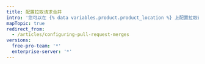 ```yaml
---
title: 配置拉取请求合并
intro: '您可以在 {% data variables.product.product_location %} 上配置拉取请求合并以匹配工作流程和管理 Git 历史记录的首选项，配置方法包括对仓库中的所有拉取请求启用、禁用或实施标准合并提交、压缩提交或变基提交。'
mapTopic: true
redirect_from:
  - /articles/configuring-pull-request-merges
versions:
  free-pro-team: '*'
  enterprise-server: '*'
---
```


